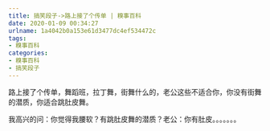 ```yaml
---
title: 搞笑段子->路上接了个传单 | 糗事百科
date: 2020-01-09 00:34:27
urlname: 1a4042b0a153e61d3477dc4ef534472c
tags: 
- 糗事百科
categories:
- 糗事百科
- 搞笑段子
---
```

路上接了个传单，舞蹈班，拉丁舞，街舞什么的，老公这些不适合你，你没有街舞的潜质，你适合跳肚皮舞。

我高兴的问：你觉得我腰软？有跳肚皮舞的潜质？老公：你有肚皮。。。。。。。


